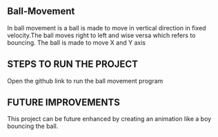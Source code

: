 ## Ball-Movement

In ball movement is a ball is made to move in vertical direction in fixed velocity.The ball moves right to left and wise versa which refers to bouncing. The ball is made to move X and Y axis

## STEPS TO RUN THE PROJECT

Open the github link to run the ball movement program

## FUTURE IMPROVEMENTS

This project can be future enhanced by creating an animation like a boy bouncing the ball.

